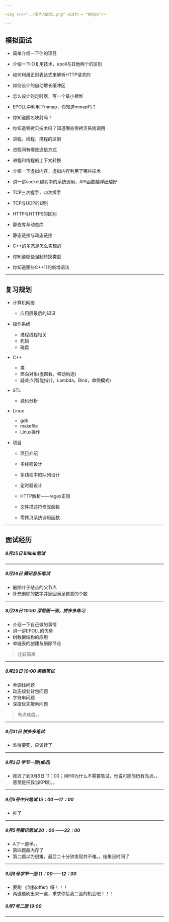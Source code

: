 ```yaml
---

<img src="../图片/面试1.png" width = "800px"/>

---
```


## 模拟面试

+ 简单介绍一下你的项目
+ 介绍一下IO复用技术，epoll与其他两个的区别
+ 如何利用正则表达式来解析HTTP请求的
+ 如何设计的自动增长缓冲区
+ 怎么设计的定时器，写一个最小根堆

+ EPOLL中利用了mmap，你知道mmap吗？
+ 你知道匿名映射吗？
+ 你知道零拷贝技术吗？知道哪些零拷贝系统调用
+ 进程，线程，携程的区别
+ 进程间有哪些通信方式
+ 进程和线程的上下文转换
+ 介绍一下虚拟内存，虚拟内存利用了哪些技术
+ 讲一讲socket编程中的系统调用，API函数越详细越好
+ TCP三次握手，四次挥手
+ TCP与UDP的却别
+ HTTP与HTTPS的区别
+ 静态库与动态库
+ 静态链接与动态链接
+ C++的多态是怎么实现的
+ 你知道哪些强制转换类型
+ 你知道哪些C++11的新增语法

---

## 复习规划

+ 计算机网络

  + 应用层最后的知识

+ 操作系统

  + 进程线程相关
  + 死锁
  + 磁盘

+ C++

  + 类
  + 面向对象(虚函数，移动构造)
  + 疑难点(智能指针，Lambda，Bind，单例模式)

+ STL

  + 源码分析

+ Linux

  + gdb
  + makefile
  + Linux操作

+ 项目

  + 项目介绍
  + 多线程设计
  + 多线程中的队列设计
  + 定时器设计

  + HTTP解析——regex正则

  + 文件描述符修改函数
  + 零拷贝系统调用函数

---

## 面试经历

##### 8月25日 Bilibili笔试

---

##### 8月26日 腾讯音乐笔试

+ 删除叶子结点的父节点
+ 补充删除的数字并返回满足题意的个数

---

##### 8月28日 10:50 深信服一面，拼多多练习

+ 介绍一下自己做的事情
+ 讲一讲EPOLL的优势
+ 树数据结构的应用
+ 单链表的创建与删除节点

> 比较简单

---

##### 8月29日 10:00 美团笔试

+ 单调栈问题
+ 动态规划背包问题
+ 字符串问题
+ 深度优先搜索问题

> 有点难度。。

---

##### 8月31日 拼多多笔试

+ 难得要死，应该挂了

---

##### 9月3日 字节一面(推迟)

+ 推迟了到9月6日 11：00；问HR为什么不需要笔试，他说可能简历有亮点。。感觉是把我当KPI刷。。

---

##### 9月5号中兴笔试 15：00 —17：00

+ 推了

----

##### 9月5号腾讯笔试 20：00 ——22：00

+ A了一道半。。
+ 第四题超内存了
+ 第二题以为很难，最后二十分钟发现并不难。。结果没时间了

---

##### 9月6号字节一面 11：00——12：00

+ 要刷 《剑指offer》呀！！！
+ 两道题刷出来一道，求求你给我二面的机会吧！！！

##### 9月7号二面 19:00 



---

